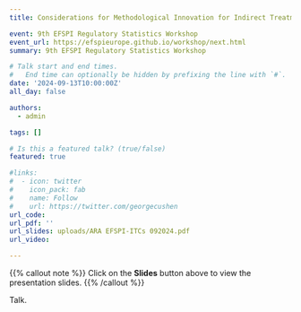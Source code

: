 ```yaml
---
title: Considerations for Methodological Innovation for Indirect Treatment Comparisons in Pan-European HTA

event: 9th EFSPI Regulatory Statistics Workshop
event_url: https://efspieurope.github.io/workshop/next.html
summary: 9th EFSPI Regulatory Statistics Workshop

# Talk start and end times.
#   End time can optionally be hidden by prefixing the line with `#`.
date: '2024-09-13T10:00:00Z'
all_day: false

authors:
  - admin

tags: []

# Is this a featured talk? (true/false)
featured: true

#links:
#  - icon: twitter
#    icon_pack: fab
#    name: Follow
#    url: https://twitter.com/georgecushen
url_code: 
url_pdf: ''
url_slides: uploads/ARA EFSPI-ITCs 092024.pdf
url_video: 

---
```


{{% callout note %}}
Click on the **Slides** button above to view the presentation slides. 
{{% /callout %}}

Talk. 
